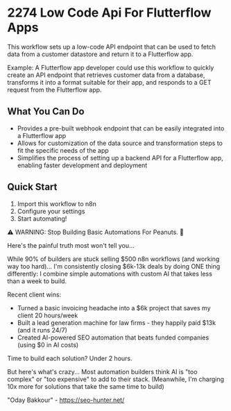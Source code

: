# 2274 Low Code Api For Flutterflow Apps

This workflow sets up a low-code API endpoint that can be used to fetch data from a customer datastore and return it to a Flutterflow app.

Example: A Flutterflow app developer could use this workflow to quickly create an API endpoint that retrieves customer data from a database, transforms it into a format suitable for their app, and responds to a GET request from the Flutterflow app.

## What You Can Do
- Provides a pre-built webhook endpoint that can be easily integrated into a Flutterflow app
- Allows for customization of the data source and transformation steps to fit the specific needs of the app
- Simplifies the process of setting up a backend API for a Flutterflow app, enabling faster development and deployment

## Quick Start
1. Import this workflow to n8n
2. Configure your settings
3. Start automating!

⚠️ WARNING: Stop Building Basic Automations For Peanuts. 🚫

Here's the painful truth most won't tell you...

While 90% of builders are stuck selling $500 n8n workflows (and working way too hard)...
I'm consistently closing $6k-13k deals by doing ONE thing differently:
I combine simple automations with custom AI that takes less than a week to build.

Recent client wins:
* Turned a basic invoicing headache into a $6k project that saves my client 20 hours/week
* Built a lead generation machine for law firms - they happily paid $13k (and it runs 24/7)
* Created AI-powered SEO automation that beats funded companies (using $0 in AI costs)

Time to build each solution? Under 2 hours.

But here's what's crazy...
Most automation builders think AI is "too complex" or "too expensive" to add to their stack.
(Meanwhile, I'm charging 10x more for solutions that take the same time to build)

"Oday Bakkour" - https://seo-hunter.net/
